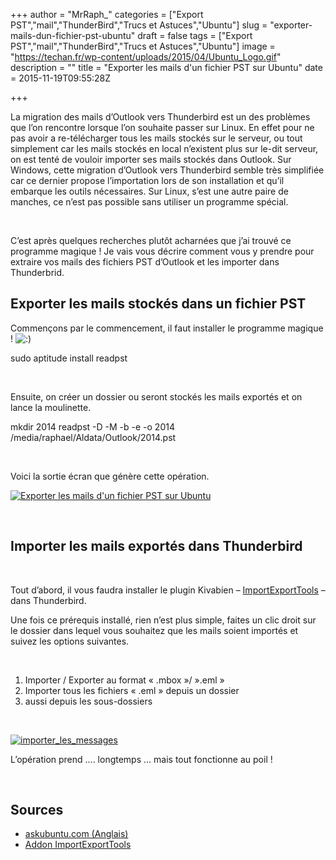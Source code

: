 +++
author = "MrRaph_"
categories = ["Export PST","mail","ThunderBird","Trucs et Astuces","Ubuntu"]
slug = "exporter-mails-dun-fichier-pst-ubuntu"
draft = false
tags = ["Export PST","mail","ThunderBird","Trucs et Astuces","Ubuntu"]
image = "https://techan.fr/wp-content/uploads/2015/04/Ubuntu_Logo.gif"
description = ""
title = "Exporter les mails d'un fichier PST sur Ubuntu"
date = 2015-11-19T09:55:28Z

+++


La migration des mails d’Outlook vers Thunderbird est un des problèmes que l’on rencontre lorsque l’on souhaite passer sur Linux. En effet pour ne pas avoir a re-télécharger tous les mails stockés sur le serveur, ou tout simplement car les mails stockés en local n’existent plus sur le-dit serveur, on est tenté de vouloir importer ses mails stockés dans Outlook. Sur Windows, cette migration d’Outlook vers Thunderbird semble très simplifiée car ce dernier propose l’importation lors de son installation et qu’il embarque les outils nécessaires. Sur Linux, s’est une autre paire de manches, ce n’est pas possible sans utiliser un programme spécial.

 

C’est après quelques recherches plutôt acharnées que j’ai trouvé ce programme magique ! Je vais vous décrire comment vous y prendre pour extraire vos mails des fichiers PST d’Outlook et les importer dans Thunderbrid.


## Exporter les mails stockés dans un fichier PST

Commençons par le commencement, il faut installer le programme magique ! ![:)](http://blog.techan.fr/wp-includes/images/smilies/simple-smile.png)

sudo aptitude install readpst

 

Ensuite, on créer un dossier ou seront stockés les mails exportés et on lance la moulinette.

mkdir 2014 readpst -D -M -b -e -o 2014 /media/raphael/Aldata/Outlook/2014.pst

 

Voici la sortie écran que génère cette opération.

[![Exporter les mails d'un fichier PST sur Ubuntu](https://techan.fr/wp-content/uploads/2015/11/avancement-export.png)](https://techan.fr/wp-content/uploads/2015/11/avancement-export.png)

 


## Importer les mails exportés dans Thunderbird

 

Tout d’abord, il vous faudra installer le plugin Kivabien – [ImportExportTools](https://addons.mozilla.org/fr/thunderbird/addon/importexporttools/) – dans Thunderbird.

Une fois ce prérequis installé, rien n’est plus simple, faites un clic droit sur le dossier dans lequel vous souhaitez que les mails soient importés et suivez les options suivantes.

 

1. Importer / Exporter au format « .mbox »/ ».eml »
2. Importer tous les fichiers « .eml » depuis un dossier
3. aussi depuis les sous-dossiers

 

[![importer_les_messages](https://techan.fr/wp-content/uploads/2015/11/importer_les_messages.png)](https://techan.fr/wp-content/uploads/2015/11/importer_les_messages.png)

L’opération prend …. longtemps … mais tout fonctionne au poil !

 


## Sources

- [askubuntu.com (Anglais)](http://askubuntu.com/questions/264368/how-to-integrate-outlook-2003-pst-file-to-thunderbird)
- [Addon ImportExportTools](https://addons.mozilla.org/fr/thunderbird/addon/importexporttools/)


